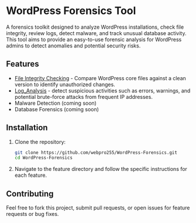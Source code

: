 # WordPress Forensics Tool

A forensics toolkit designed to analyze WordPress installations, check file integrity, review logs, detect malware, and track unusual database activity. This tool aims to provide an easy-to-use forensic analysis for WordPress admins to detect anomalies and potential security risks.

## Features

- [File Integrity Checking](file_integrity/) - Compare WordPress core files against a clean version to identify unauthorized changes.
- [Log_Analysis](https://github.com/webpro255/WordPress-Forensics/tree/main/log_analysis) - detect suspicious activities such as errors, warnings, and potential brute-force attacks from frequent IP addresses.
- Malware Detection (coming soon)
- Database Forensics (coming soon)

## Installation

1. Clone the repository:
   ```bash
   git clone https://github.com/webpro255/WordPress-Forensics.git
   cd WordPress-Forensics
2. Navigate to the feature directory and follow the specific instructions for each feature.

## Contributing
Feel free to fork this project, submit pull requests, or open issues for feature requests or bug fixes.

